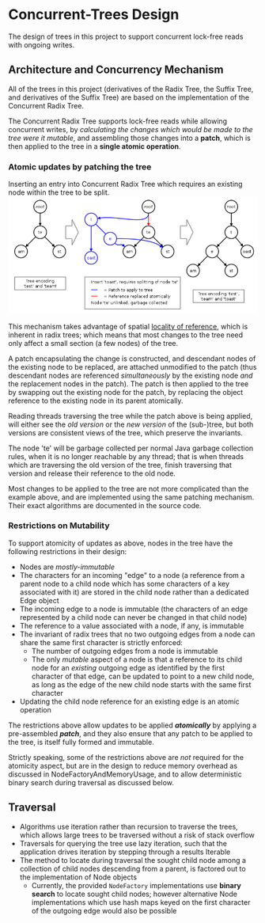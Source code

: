 # Concurrent-Trees Design #

The design of trees in this project to support concurrent lock-free reads with ongoing writes.

## Architecture and Concurrency Mechanism ##
All of the trees in this project (derivatives of the Radix Tree, the Suffix Tree, and derivatives of the Suffix Tree) are based on the implementation of the Concurrent Radix Tree.

The Concurrent Radix Tree supports lock-free reads while allowing concurrent writes, by _calculating the changes which would be made to the tree were it mutable_, and assembling those changes into a **patch**, which is then applied to the tree in a **single atomic operation**.

### Atomic updates by patching the tree ###
Inserting an entry into Concurrent Radix Tree which requires an existing node within the tree to be split.
![tree-apply-patch.png](documentation/images/tree-apply-patch.png)

This mechanism takes advantage of spatial [locality of reference](http://en.wikipedia.org/wiki/Locality_of_reference), which is inherent in radix trees; which means that most changes to the tree need only affect a small section (a few nodes) of the tree.

A patch encapsulating the change is constructed, and descendant nodes of the existing node to be replaced, are attached unmodified to the patch (thus descendant nodes are referenced  _simultaneously_ by the existing node _and_ the replacement nodes in the patch). The patch is then applied to the tree by swapping out the existing node for the patch, by replacing the object reference to the existing node in its parent atomically.

Reading threads traversing the tree while the patch above is being applied, will either see the _old version_ or the _new version_ of the (sub-)tree, but both versions are consistent views of the tree, which preserve the invariants.

The node 'te' will be garbage collected per normal Java garbage collection rules, when it is no longer reachable by any thread; that is when threads which are traversing the old version of the tree, finish traversing that version and release their reference to the old node.

Most changes to be applied to the tree are not more complicated than the example above, and are implemented using the same patching mechanism. Their exact algorithms are documented in the source code.

### Restrictions on Mutability ###
To support atomicity of updates as above, nodes in the tree have the following restrictions in their design:
  * Nodes are _mostly-immutable_
  * The characters for an incoming "edge" to a node (a reference from a parent node to a child node which has some characters of a key associated with it) are stored in the child node rather than a dedicated Edge object
  * The incoming edge to a node is immutable (the characters of an edge represented by a child node can never be changed in that child node)
  * The reference to a value associated with a node, if any, is immutable
  * The invariant of radix trees that no two outgoing edges from a node can share the same first character is strictly enforced:
    * The number of outgoing edges from a node is immutable
    * The only _mutable_ aspect of a node is that a reference to its child node for an _existing_ outgoing edge as identified by the first character of that edge, can be updated to point to a new child node, as long as the edge of the new child node starts with the same first character
  * Updating the child node reference for an existing edge is an atomic operation

The restrictions above allow updates to be applied _**atomically**_ by applying a pre-assembled _**patch**_, and they also ensure that any patch to be applied to the tree, is itself fully formed and immutable.

Strictly speaking, some of the restrictions above are _not_ required for the atomicity aspect, but are in the design to reduce memory overhead as discussed in NodeFactoryAndMemoryUsage, and to allow deterministic binary search during traversal as discussed below.

## Traversal ##
  * Algorithms use iteration rather than recursion to traverse the trees, which allows large trees to be traversed without a risk of stack overflow
  * Traversals for querying the tree use lazy iteration, such that the application drives iteration by stepping through a results Iterable
  * The method to locate during traversal the sought child node among a collection of child nodes descending from a parent, is factored out to the implementation of Node objects
    * Currently, the provided `NodeFactory` implementations use **binary search** to locate sought child nodes; however alternative Node implementations which use hash maps keyed on the first character of the outgoing edge would also be possible